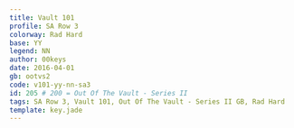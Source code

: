 ```yaml
---
title: Vault 101
profile: SA Row 3
colorway: Rad Hard
base: YY
legend: NN
author: 00keys
date: 2016-04-01
gb: ootvs2
code: v101-yy-nn-sa3
id: 205 # 200 = Out Of The Vault - Series II
tags: SA Row 3, Vault 101, Out Of The Vault - Series II GB, Rad Hard
template: key.jade
---
```




